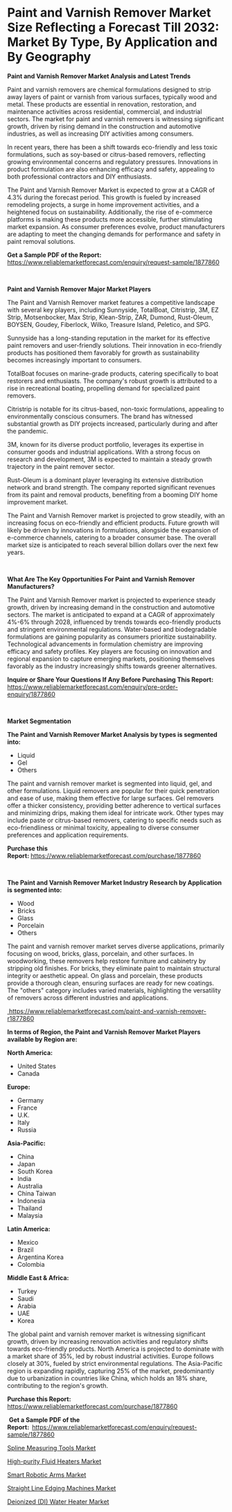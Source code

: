 <p><h1>Paint and Varnish Remover Market Size Reflecting a Forecast Till 2032: Market By Type, By Application and By Geography</h1></p><p><strong>Paint and Varnish Remover Market Analysis and Latest Trends</strong></p>
<p><p>Paint and varnish removers are chemical formulations designed to strip away layers of paint or varnish from various surfaces, typically wood and metal. These products are essential in renovation, restoration, and maintenance activities across residential, commercial, and industrial sectors. The market for paint and varnish removers is witnessing significant growth, driven by rising demand in the construction and automotive industries, as well as increasing DIY activities among consumers.</p><p>In recent years, there has been a shift towards eco-friendly and less toxic formulations, such as soy-based or citrus-based removers, reflecting growing environmental concerns and regulatory pressures. Innovations in product formulation are also enhancing efficacy and safety, appealing to both professional contractors and DIY enthusiasts.</p><p>The Paint and Varnish Remover Market is expected to grow at a CAGR of 4.3% during the forecast period. This growth is fueled by increased remodeling projects, a surge in home improvement activities, and a heightened focus on sustainability. Additionally, the rise of e-commerce platforms is making these products more accessible, further stimulating market expansion. As consumer preferences evolve, product manufacturers are adapting to meet the changing demands for performance and safety in paint removal solutions.</p></p>
<p><strong>Get a Sample PDF of the Report:&nbsp;</strong> <a href="https://www.reliablemarketforecast.com/enquiry/request-sample/1877860?utm_campaign=3094&utm_medium=2&utm_source=Github&utm_content=ia&utm_term=02042025&utm_id=paint-and-varnish-remover">https://www.reliablemarketforecast.com/enquiry/request-sample/1877860</a></p>
<p>&nbsp;</p>
<p><strong>Paint and Varnish Remover Major Market Players</strong></p>
<p><p>The Paint and Varnish Remover market features a competitive landscape with several key players, including Sunnyside, TotalBoat, Citristrip, 3M, EZ Strip, Motsenbocker, Max Strip, Klean-Strip, ZAR, Dumond, Rust-Oleum, BOYSEN, Goudey, Fiberlock, Wilko, Treasure Island, Peletico, and SPG. </p><p>Sunnyside has a long-standing reputation in the market for its effective paint removers and user-friendly solutions. Their innovation in eco-friendly products has positioned them favorably for growth as sustainability becomes increasingly important to consumers. </p><p>TotalBoat focuses on marine-grade products, catering specifically to boat restorers and enthusiasts. The company's robust growth is attributed to a rise in recreational boating, propelling demand for specialized paint removers.</p><p>Citristrip is notable for its citrus-based, non-toxic formulations, appealing to environmentally conscious consumers. The brand has witnessed substantial growth as DIY projects increased, particularly during and after the pandemic.</p><p>3M, known for its diverse product portfolio, leverages its expertise in consumer goods and industrial applications. With a strong focus on research and development, 3M is expected to maintain a steady growth trajectory in the paint remover sector.</p><p>Rust-Oleum is a dominant player leveraging its extensive distribution network and brand strength. The company reported significant revenues from its paint and removal products, benefiting from a booming DIY home improvement market.</p><p>The Paint and Varnish Remover market is projected to grow steadily, with an increasing focus on eco-friendly and efficient products. Future growth will likely be driven by innovations in formulations, alongside the expansion of e-commerce channels, catering to a broader consumer base. The overall market size is anticipated to reach several billion dollars over the next few years.</p></p>
<p>&nbsp;</p>
<p><strong>What Are The Key Opportunities For Paint and Varnish Remover Manufacturers?</strong></p>
<p><p>The Paint and Varnish Remover market is projected to experience steady growth, driven by increasing demand in the construction and automotive sectors. The market is anticipated to expand at a CAGR of approximately 4%-6% through 2028, influenced by trends towards eco-friendly products and stringent environmental regulations. Water-based and biodegradable formulations are gaining popularity as consumers prioritize sustainability. Technological advancements in formulation chemistry are improving efficacy and safety profiles. Key players are focusing on innovation and regional expansion to capture emerging markets, positioning themselves favorably as the industry increasingly shifts towards greener alternatives.</p></p>
<p><strong>Inquire or Share Your Questions If Any Before Purchasing This Report:</strong> <a href="https://www.reliablemarketforecast.com/enquiry/pre-order-enquiry/1877860?utm_campaign=3094&utm_medium=2&utm_source=Github&utm_content=ia&utm_term=02042025&utm_id=paint-and-varnish-remover">https://www.reliablemarketforecast.com/enquiry/pre-order-enquiry/1877860</a></p>
<p>&nbsp;</p>
<p><strong>Market Segmentation</strong></p>
<p><strong>The Paint and Varnish Remover Market Analysis by types is segmented into:</strong></p>
<p><ul><li>Liquid</li><li>Gel</li><li>Others</li></ul></p>
<p><p>The paint and varnish remover market is segmented into liquid, gel, and other formulations. Liquid removers are popular for their quick penetration and ease of use, making them effective for large surfaces. Gel removers offer a thicker consistency, providing better adherence to vertical surfaces and minimizing drips, making them ideal for intricate work. Other types may include paste or citrus-based removers, catering to specific needs such as eco-friendliness or minimal toxicity, appealing to diverse consumer preferences and application requirements.</p></p>
<p><strong>Purchase this Report:&nbsp;</strong><a href="https://www.reliablemarketforecast.com/purchase/1877860?utm_campaign=3094&utm_medium=2&utm_source=Github&utm_content=ia&utm_term=02042025&utm_id=paint-and-varnish-remover">https://www.reliablemarketforecast.com/purchase/1877860</a></p>
<p>&nbsp;</p>
<p><strong>The Paint and Varnish Remover Market Industry Research by Application is segmented into:</strong></p>
<p><ul><li>Wood</li><li>Bricks</li><li>Glass</li><li>Porcelain</li><li>Others</li></ul></p>
<p><p>The paint and varnish remover market serves diverse applications, primarily focusing on wood, bricks, glass, porcelain, and other surfaces. In woodworking, these removers help restore furniture and cabinetry by stripping old finishes. For bricks, they eliminate paint to maintain structural integrity or aesthetic appeal. On glass and porcelain, these products provide a thorough clean, ensuring surfaces are ready for new coatings. The "others" category includes varied materials, highlighting the versatility of removers across different industries and applications.</p></p>
<p><a href="https://www.reliablemarketforecast.com/paint-and-varnish-remover-r1877860?utm_campaign=3094&utm_medium=2&utm_source=Github&utm_content=ia&utm_term=02042025&utm_id=paint-and-varnish-remover">&nbsp;https://www.reliablemarketforecast.com/paint-and-varnish-remover-r1877860</a></p>
<p><strong>In terms of Region, the Paint and Varnish Remover Market Players available by Region are:</strong></p>
<p>
    <p> <strong> North America: </strong>
        <ul>
            <li>United States</li>
            <li>Canada</li>
        </ul>
        </p> 
    <p> <strong> Europe: </strong>
        <ul>
            <li>Germany</li>
            <li>France</li>
            <li>U.K.</li>
            <li>Italy</li>
            <li>Russia</li>
        </ul>
        </p> 
    <p> <strong> Asia-Pacific: </strong>
        <ul>
            <li>China</li>
            <li>Japan</li>
            <li>South Korea</li>
            <li>India</li>
            <li>Australia</li>
            <li>China Taiwan</li>
            <li>Indonesia</li>
            <li>Thailand</li>
            <li>Malaysia</li>
        </ul>
        </p> 
    <p> <strong> Latin America: </strong>
        <ul>
            <li>Mexico</li>
            <li>Brazil</li>
            <li>Argentina Korea</li>
            <li>Colombia</li>
        </ul>
        </p> 
    <p> <strong> Middle East & Africa: </strong>
        <ul>
            <li>Turkey</li>
            <li>Saudi</li>
            <li>Arabia</li>
            <li>UAE</li>
            <li>Korea</li>
        </ul>
    </p>
    </p>
<p><p>The global paint and varnish remover market is witnessing significant growth, driven by increasing renovation activities and regulatory shifts towards eco-friendly products. North America is projected to dominate with a market share of 35%, led by robust industrial activities. Europe follows closely at 30%, fueled by strict environmental regulations. The Asia-Pacific region is expanding rapidly, capturing 25% of the market, predominantly due to urbanization in countries like China, which holds an 18% share, contributing to the region's growth.</p></p>
<p><strong>Purchase this Report: </strong><a href="https://www.reliablemarketforecast.com/purchase/1877860?utm_campaign=3094&utm_medium=2&utm_source=Github&utm_content=ia&utm_term=02042025&utm_id=paint-and-varnish-remover">https://www.reliablemarketforecast.com/purchase/1877860</a></p>
<p>&nbsp;<strong>Get a Sample PDF of the Report:&nbsp;&nbsp;</strong><a href="https://www.reliablemarketforecast.com/enquiry/request-sample/1877860?utm_campaign=3094&utm_medium=2&utm_source=Github&utm_content=ia&utm_term=02042025&utm_id=paint-and-varnish-remover">https://www.reliablemarketforecast.com/enquiry/request-sample/1877860</a></p>
<p><strong></strong></p>
<p><p><a href="https://www.linkedin.com/pulse/spline-measuring-tools-market-size-2025-2032-cagr-126-focus-rhs8f?utm_campaign=3094&utm_medium=2&utm_source=Github&utm_content=ia&utm_term=02042025&utm_id=paint-and-varnish-remover">Spline Measuring Tools Market</a></p><p><a href="https://www.linkedin.com/pulse/insightful-high-purity-fluid-heaters-market-report-2025-2032-rqeef?utm_campaign=3094&utm_medium=2&utm_source=Github&utm_content=ia&utm_term=02042025&utm_id=paint-and-varnish-remover">High-purity Fluid Heaters Market</a></p><p><a href="https://www.linkedin.com/pulse/evolvingsmart-robotic-arms-marketdynamics-types-applications-jcscf?utm_campaign=3094&utm_medium=2&utm_source=Github&utm_content=ia&utm_term=02042025&utm_id=paint-and-varnish-remover">Smart Robotic Arms Market</a></p><p><a href="https://www.linkedin.com/pulse/straight-line-edging-machines-market-insights-cover-historical-02gsf?utm_campaign=3094&utm_medium=2&utm_source=Github&utm_content=ia&utm_term=02042025&utm_id=paint-and-varnish-remover">Straight Line Edging Machines Market</a></p><p><a href="https://www.linkedin.com/pulse/market-study-deionized-di-water-heater-size-dynamics-expected-qfjnf?utm_campaign=3094&utm_medium=2&utm_source=Github&utm_content=ia&utm_term=02042025&utm_id=paint-and-varnish-remover">Deionized (DI) Water Heater Market</a></p></p>